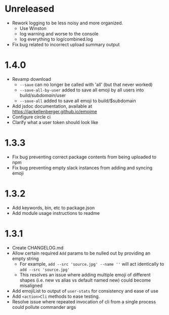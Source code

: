 # Unreleased
* Rework logging to be less noisy and more organized.
   * Use Winston
   * log warning and worse to the console
   * log everything to log/combined.log
* Fix bug related to incorrect upload summary output

# 1.4.0
* Revamp download
  * `--save` can no longer be called with 'all' (but that never worked)
  * `--save-all-by-user` added to save all emoji by all users into build/$subdomain/$user
  * `--save-all` added to save all emoji to build/$subdomain
* Add jsdoc documentation, available at https://jackellenberger.github.io/emojme
* Configure circle ci
* Clarify what a user token should look like

# 1.3.3
* Fix bug preventing correct package contents from being uploaded to npm
* Fix bug preventing empty slack instances from adding and syncing emoji

# 1.3.2
* Add keywords, bin, etc to package.json
* Add module usage instructions to readme


# 1.3.1
* Create CHANGELOG.md
* Allow certain required `Add` params to be nulled out by providing an empty string
  * For example, `add --src 'source.jpg' --name ''` will act identically to `add --src 'source.jpg'`
  * This resolves an issue where adding multiple emoji of different shapes (i.e. new vs alias vs default named new) could become misaligned
* Add emojiList to output of `user-stats` for consistency and ease of use
* Add `<action>Cli` methods to ease testing.
* Resolve issue where repeated invocation of cli from a single process could pollute commander args
